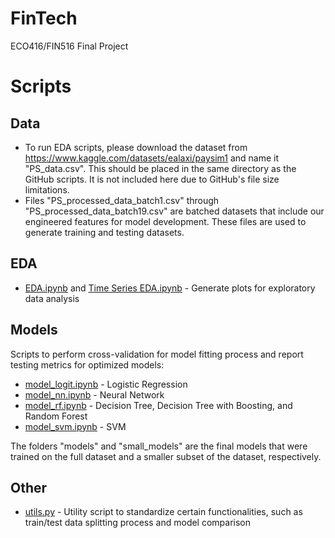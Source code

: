 # FinTech
ECO416/FIN516 Final Project

# Scripts
## Data
- To run EDA scripts, please download the dataset from https://www.kaggle.com/datasets/ealaxi/paysim1 and name it "PS_data.csv". This should be placed in the same directory as the GitHub scripts. It is not included here due to GitHub's file size limitations.
- Files "PS_processed_data_batch1.csv" through "PS_processed_data_batch19.csv" are batched datasets that include our engineered features for model development. These files are used to generate training and testing datasets.

## EDA
- [EDA.ipynb](EDA.ipynb) and [Time Series EDA.ipynb](Time%20Series%20EDA.ipynb) - Generate plots for exploratory data analysis

## Models
Scripts to perform cross-validation for model fitting process and report testing metrics for optimized models:
- [model_logit.ipynb](model_logit.ipynb) - Logistic Regression
- [model_nn.ipynb](model_nn.ipynb) - Neural Network
- [model_rf.ipynb](model_rf.ipynb) - Decision Tree, Decision Tree with Boosting, and Random Forest
- [model_svm.ipynb](model_svm.ipynb) - SVM

The folders "models" and "small_models" are the final models that were trained on the full dataset and a smaller subset of the dataset, respectively.

## Other
- [utils.py](utils.py) - Utility script to standardize certain functionalities, such as train/test data splitting process and model comparison
